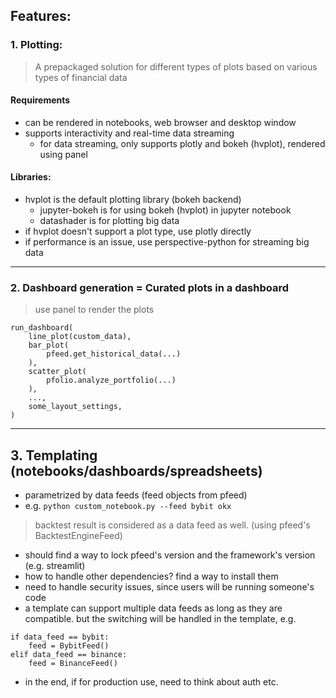 ## Features:
### 1. Plotting:
> A prepackaged solution for different types of plots based on various types of financial data
#### Requirements
- can be rendered in notebooks, web browser and desktop window
- supports interactivity and real-time data streaming
    - for data streaming, only supports plotly and bokeh (hvplot), rendered using panel

#### Libraries:
- hvplot is the default plotting library (bokeh backend)
    - jupyter-bokeh is for using bokeh (hvplot) in jupyter notebook
    - datashader is for plotting big data
- if hvplot doesn't support a plot type, use plotly directly
- if performance is an issue, use perspective-python for streaming big data

---
### 2. Dashboard generation = Curated plots in a dashboard
> use panel to render the plots
```
run_dashboard(
    line_plot(custom_data),
    bar_plot(
        pfeed.get_historical_data(...)
    ),
    scatter_plot(
        pfolio.analyze_portfolio(...)
    ),
    ...,
    some_layout_settings,
)
```

---
## 3. Templating (notebooks/dashboards/spreadsheets)
- parametrized by data feeds (feed objects from pfeed)
- e.g. `python custom_notebook.py --feed bybit okx`
> backtest result is considered as a data feed as well. (using pfeed's BacktestEngineFeed)
- should find a way to lock pfeed's version and the framework's version (e.g. streamlit)
- how to handle other dependencies? find a way to install them
- need to handle security issues, since users will be running someone's code
- a template can support multiple data feeds as long as they are compatible.
but the switching will be handled in the template, e.g.
```
if data_feed == bybit:
    feed = BybitFeed()
elif data_feed == binance:
    feed = BinanceFeed()
```
- in the end, if for production use, need to think about auth etc.
